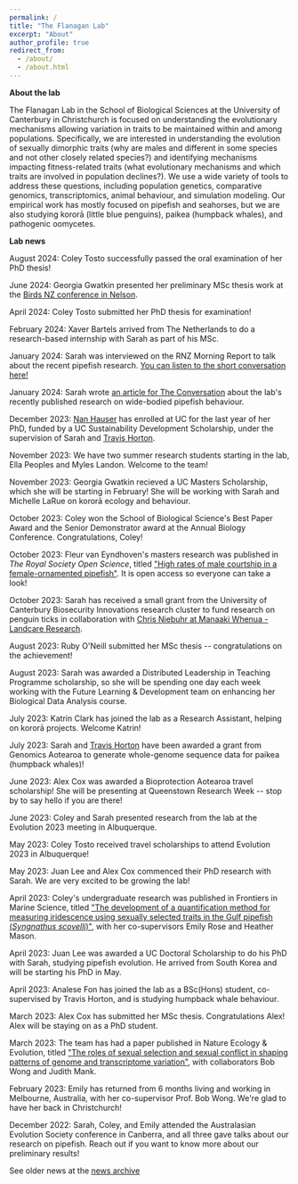 ```yaml
---
permalink: /
title: "The Flanagan Lab"
excerpt: "About"
author_profile: true
redirect_from: 
  - /about/
  - /about.html
---
```


<b>About the lab</b>

The Flanagan Lab in the School of Biological Sciences at the University of Canterbury in Christchurch is focused on understanding the evolutionary mechanisms allowing variation in traits to be maintained within and among populations. Specifically, we are interested in understanding the evolution of sexually dimorphic traits (why are males and different in some species and not other closely related species?) and identifying mechanisms impacting fitness-related traits (what evolutionary mechanisms and which traits are involved in population declines?). We use a wide variety of tools to address these questions, including population genetics, comparative genomics, transcriptomics, animal behaviour, and simulation modeling. Our empirical work has mostly focused on pipefish and seahorses, but we are also studying kororā (little blue penguins), paikea (humpback whales), and pathogenic oomycetes.


<b>Lab news</b>

August 2024: Coley Tosto successfully passed the oral examination of her PhD thesis! 

June 2024: Georgia Gwatkin presented her preliminary MSc thesis work at the [Birds NZ conference in Nelson](https://www.birdsnz.org.nz/other-events/#!event/2024/6/1/nz-bird-conference-2024). 

April 2024: Coley Tosto submitted her PhD thesis for examination!

February 2024: Xaver Bartels arrived from The Netherlands to do a research-based internship with Sarah as part of his MSc.

January 2024: Sarah was interviewed on the RNZ Morning Report to talk about the recent pipefish research. [You can listen to the short conversation here!](https://www.rnz.co.nz/national/programmes/morningreport/audio/2018922246/nz-pipefish-stand-out)

January 2024: Sarah wrote [an article for The Conversation](https://theconversation.com/male-pregnancy-and-weird-courtship-wiggles-how-nzs-wide-bodied-pipefish-confounds-expectations-216618) about the lab's recently published research on wide-bodied pipefish behaviour.

December 2023: [Nan Hauser](https://whaleresearch.org/about-us/) has enrolled at UC for the last year of her PhD, funded by a UC Sustainability Development Scholarship, under the supervision of Sarah and [Travis Horton](https://www.canterbury.ac.nz/science/contact-us/people/travis-horton.html).

November 2023: We have two summer research students starting in the lab, Ella Peoples and Myles Landon. Welcome to the team!

November 2023: Georgia Gwatkin recieved a UC Masters Scholarship, which she will be starting in February! She will be working with Sarah and Michelle LaRue on kororā ecology and behaviour. 

October 2023: Coley won the School of Biological Science's Best Paper Award and the Senior Demonstrator award at the Annual Biology Conference. Congratulations, Coley!

October 2023: Fleur van Eyndhoven's masters research was published in _The Royal Society Open Science_, titled ["High rates of male courtship in a female-ornamented pipefish"](https://royalsocietypublishing.org/doi/10.1098/rsos.231428). It is open access so everyone can take a look!

October 2023: Sarah has received a small grant from the University of Canterbury Biosecurity Innovations research cluster to fund research on penguin ticks in collaboration with [Chris Niebuhr at Manaaki Whenua - Landcare Research](https://www.landcareresearch.co.nz/about-us/our-people/chris-niebuhr). 

August 2023: Ruby O'Neill submitted her MSc thesis -- congratulations on the achievement!

August 2023: Sarah was awarded a Distributed Leadership in Teaching Programme scholarship, so she will be spending one day each week working with the Future Learning & Development team on enhancing her Biological Data Analysis course. 

July 2023: Katrin Clark has joined the lab as a Research Assistant, helping on kororā projects. Welcome Katrin!

July 2023: Sarah and [Travis Horton](https://www.canterbury.ac.nz/science/contact-us/people/travis-horton.html) have been awarded a grant from Genomics Aotearoa to generate whole-genome sequence data for paikea (humpback whales)!

June 2023: Alex Cox was awarded a Bioprotection Aotearoa travel scholarship! She will be presenting at Queenstown Research Week -- stop by to say hello if you are there!

June 2023: Coley and Sarah presented research from the lab at the Evolution 2023 meeting in Albuquerque. 

May 2023: Coley Tosto received travel scholarships to attend Evolution 2023 in Albuquerque!

May 2023: Juan Lee and Alex Cox commenced their PhD research with Sarah. We are very excited to be growing the lab!

April 2023: Coley's undergraduate research was published in Frontiers in Marine Science, titled ["The development of a quantification method for measuring iridescence using sexually selected traits in the Gulf pipefish (_Syngnathus scovelli_)"](https://www.frontiersin.org/articles/10.3389/fmars.2023.1127790/full), with her co-supervisors Emily Rose and Heather Mason. 

April 2023: Juan Lee was awarded a UC Doctoral Scholarship to do his PhD with Sarah, studying pipefish evolution. He arrived from South Korea and will be starting his PhD in May.

April 2023: Analese Fon has joined the lab as a BSc(Hons) student, co-supervised by Travis Horton, and is studying humpback whale behaviour. 

March 2023: Alex Cox has submitted her MSc thesis. Congratulations Alex! Alex will be staying on as a PhD student. 

March 2023: The team has had a paper published in Nature Ecology & Evolution, titled ["The roles of sexual selection and sexual conflict in shaping patterns of genome and transcriptome variation"](https://rdcu.be/c8jST), with collaborators Bob Wong and Judith Mank.

February 2023: Emily has returned from 6 months living and working in Melbourne, Australia, with her co-supervisor Prof. Bob Wong. We're glad to have her back in Christchurch!

December 2022: Sarah, Coley, and Emily attended the Australasian Evolution Society conference in Canberra, and all three gave talks about our research on pipefish. Reach out if you want to know more about our preliminary results!

See older news at the [news archive](https://flanagan-lab.github.io/news-archive/)



